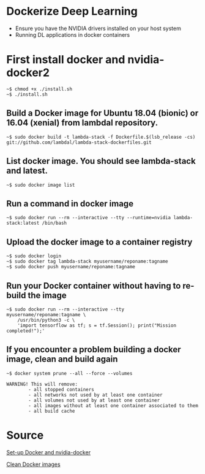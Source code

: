 # Dockerize Deep Learning
- Ensure you have the NVIDIA drivers installed on your host system
- Running DL applications in docker containers

# First install docker and nvidia-docker2
```console
~$ chmod +x ./install.sh
~$ ./install.sh
```

## Build a Docker image for Ubuntu 18.04 (bionic) or 16.04 (xenial) from lambdal repository.
```console
~$ sudo docker build -t lambda-stack -f Dockerfile.$(lsb_release -cs) git://github.com/lambdal/lambda-stack-dockerfiles.git
```
## List docker image. You should see lambda-stack and latest.
```console
~$ sudo docker image list
```

## Run a command in docker image
```console
~$ sudo docker run --rm --interactive --tty --runtime=nvidia lambda-stack:latest /bin/bash
```

## Upload the docker image to a container registry
```console
~$ sudo docker login
~$ sudo docker tag lambda-stack myusername/reponame:tagname
~$ sudo docker push myusername/reponame:tagname
```

## Run your Docker container without having to re-build the image
```console
~$ sudo docker run --rm --interactive --tty myusername/reponame:tagname \
    /usr/bin/python3 -c \
    'import tensorflow as tf; s = tf.Session(); print("Mission completed!");'
```

## If you encounter a problem building a docker image, clean and build again
```console
~$ docker system prune --all --force --volumes
```

```
WARNING! This will remove:
        - all stopped containers
        - all networks not used by at least one container
        - all volumes not used by at least one container
        - all images without at least one container associated to them
        - all build cache
```
# Source
[Set-up Docker and nvidia-docker](https://lambdalabs.com/blog/set-up-a-tensorflow-gpu-docker-container-using-lambda-stack-dockerfile/)

[Clean Docker images](https://medium.com/the-code-review/clean-out-your-docker-images-containers-and-volumes-with-single-commands-b8e38253c271)